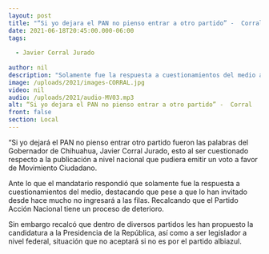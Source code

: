 ```yaml
---
layout: post
title: "“Si yo dejara el PAN no pienso entrar a otro partido” -  Corral"
date: 2021-06-18T20:45:00.000-06:00
tags:
  
  - Javier Corral Jurado
  
author: nil
description: "Solamente fue la respuesta a cuestionamientos del medio afirmó el Gobernador."
image: /uploads/2021/images-CORRAL.jpg
video: nil
audio: /uploads/2021/audio-MV03.mp3
alt: “Si yo dejara el PAN no pienso entrar a otro partido” -  Corral
front: false
section: Local
---
```


“Si yo dejará el PAN no pienso entrar otro partido fueron las palabras del Gobernador de Chihuahua, Javier Corral Jurado, esto al ser cuestionado respecto a la publicación a nivel nacional que pudiera emitir un voto a favor de Movimiento Ciudadano.

Ante lo que el mandatario respondió que solamente fue la respuesta a cuestionamientos del medio, destacando que pese a que lo han invitado desde hace mucho no ingresará a las filas. Recalcando que el Partido Acción Nacional tiene un proceso de deterioro.

Sin embargo recalcó que dentro de diversos partidos les han propuesto la candidatura a la Presidencia de la República, así como a ser legislador a nivel federal, situación que no aceptará si no es por el partido albiazul.
